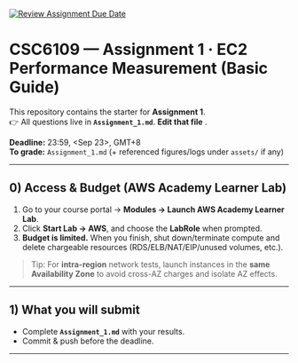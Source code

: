 [![Review Assignment Due Date](https://classroom.github.com/assets/deadline-readme-button-22041afd0340ce965d47ae6ef1cefeee28c7c493a6346c4f15d667ab976d596c.svg)](https://classroom.github.com/a/MP_SInOz)
# CSC6109 — Assignment 1 · EC2 Performance Measurement (Basic Guide)

This repository contains the starter for **Assignment 1**.  
👉 All questions live in **`Assignment_1.md`**. **Edit that file** .

**Deadline:** 23:59, <Sep 23>, GMT+8  
**To grade:** `Assignment_1.md` (+ referenced figures/logs under `assets/` if any)

---

## 0) Access & Budget (AWS Academy Learner Lab)

1. Go to your course portal → **Modules → Launch AWS Academy Learner Lab**.  
2. Click **Start Lab → AWS**, and choose the **LabRole** when prompted.  
3. **Budget is limited.** When you finish, shut down/terminate compute and delete chargeable resources (RDS/ELB/NAT/EIP/unused volumes, etc.).

> Tip: For **intra-region** network tests, launch instances in the **same Availability Zone** to avoid cross-AZ charges and isolate AZ effects.

---

## 1) What you will submit

- Complete **`Assignment_1.md`** with your results.  
- Commit & push before the deadline.


---


